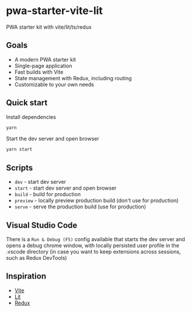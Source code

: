 # pwa-starter-vite-lit
PWA starter kit with vite/lit/ts/redux

## Goals
- A modern PWA starter kit
- Single-page application
- Fast builds with Vite
- State management with Redux, including routing
- Customizable to your own needs

## Quick start
Install dependencies
```sh
yarn
```
Start the dev server and open browser
```sh
yarn start
```

## Scripts
- `dev` - start dev server
- `start` - start dev server and open browser
- `build` - build for production
- `preview` - locally preview production build (don't use for production)
- `serve` - serve the production build (use for production)

## Visual Studio Code
There is a `Run & Debug (F5)` config available that starts the dev server and opens a debug chrome window, with locally persisted user profile in the .vscode directory (in case you want to keep extensions across sessions, such as Redux DevTools)

## Inspiration
- [Vite](https://vite.dev/)
- [Lit](https://lit.dev/)
- [Redux](https://redux.js.org/)
